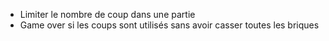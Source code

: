 * Limiter le nombre de coup dans une partie
* Game over si les coups sont utilisés sans avoir casser toutes les briques
